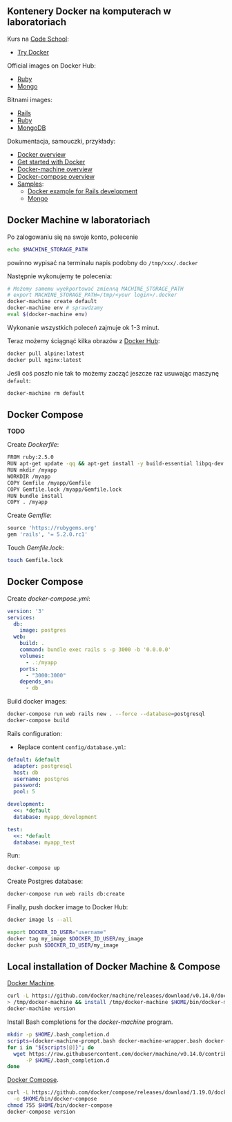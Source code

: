 ## Kontenery Docker na komputerach w laboratoriach

Kurs na [Code School](https://www.codeschool.com/):

* [Try Docker](https://www.codeschool.com/courses/try-docker)

Official images on Docker Hub:

* [Ruby](https://hub.docker.com/_/ruby/)
* [Mongo](https://hub.docker.com/_/mongo/)

Bitnami images:

* [Rails](https://hub.docker.com/r/bitnami/rails/)
* [Ruby](https://hub.docker.com/r/bitnami/ruby/)
* [MongoDB](https://hub.docker.com/r/bitnami/mongodb/)

Dokumentacja, samouczki, przykłady:

* [Docker overview](https://docs.docker.com/engine/docker-overview/)
* [Get started with Docker](https://docs.docker.com/get-started/)
* [Docker-machine overview](https://docs.docker.com/machine/overview/)
* [Docker-compose overview](https://docs.docker.com/compose/overview/)
* [Samples](https://docs.docker.com/samples/):
  * [Docker example for Rails development](https://docs.docker.com/compose/rails/)
  * [Mongo](https://docs.docker.com/samples/library/mongo/)


## Docker Machine w laboratoriach

Po zalogowaniu się na swoje konto, polecenie
```sh
echo $MACHINE_STORAGE_PATH
```
powinno wypisać na terminalu napis podobny do `/tmp/xxx/.docker`

Następnie wykonujemy te polecenia:
```sh
# Możemy samemu wyekportować zmienną MACHINE_STORAGE_PATH
# export MACHINE_STORAGE_PATH=/tmp/<your login>/.docker
docker-machine create default
docker-machine env # sprawdzamy
eval $(docker-machine env)
```
Wykonanie wszystkich poleceń zajmuje ok 1-3 minut.

Teraz możemy ściągnąć kilka obrazów z [Docker Hub](https://hub.docker.com/):
```sh
docker pull alpine:latest
docker pull nginx:latest
```

Jeśli coś poszło nie tak to możemy zacząć jeszcze raz usuwając
maszynę `default`:
```sh
docker-machine rm default
```


## Docker Compose

**TODO**

Create _Dockerfile_:
```sh
FROM ruby:2.5.0
RUN apt-get update -qq && apt-get install -y build-essential libpq-dev nodejs
RUN mkdir /myapp
WORKDIR /myapp
COPY Gemfile /myapp/Gemfile
COPY Gemfile.lock /myapp/Gemfile.lock
RUN bundle install
COPY . /myapp
```

Create _Gemfile_:
```ruby
source 'https://rubygems.org'
gem 'rails', '= 5.2.0.rc1'
```

Touch _Gemfile.lock_:
```sh
touch Gemfile.lock
```

## Docker Compose

Create _docker-compose.yml_:
```yaml
version: '3'
services:
  db:
    image: postgres
  web:
    build: .
    command: bundle exec rails s -p 3000 -b '0.0.0.0'
    volumes:
      - .:/myapp
    ports:
      - "3000:3000"
    depends_on:
      - db
```

Build docker images:

```sh
docker-compose run web rails new . --force --database=postgresql
docker-compose build
```

Rails configuration:

* Replace content `config/database.yml`:

```yaml
default: &default
  adapter: postgresql
  host: db
  username: postgres
  password:
  pool: 5

development:
  <<: *default
  database: myapp_development

test:
  <<: *default
  database: myapp_test
```

Run:
```sh
docker-compose up
```

Create Postgres database:
```sh
docker-compose run web rails db:create
```

Finally, push docker image to Docker Hub:

```sh
docker image ls --all

export DOCKER_ID_USER="username"
docker tag my_image $DOCKER_ID_USER/my_image
docker push $DOCKER_ID_USER/my_image
```


## Local installation of Docker Machine & Compose

[Docker Machine](https://docs.docker.com/machine/install-machine/).
```sh
curl -L https://github.com/docker/machine/releases/download/v0.14.0/docker-machine-`uname -s`-`uname -m` \
> /tmp/docker-machine && install /tmp/docker-machine $HOME/bin/docker-machine
docker-machine version
```

Install Bash completions for the _docker-machine_ program.
```sh
mkdir -p $HOME/.bash_completion.d
scripts=(docker-machine-prompt.bash docker-machine-wrapper.bash docker-machine.bash)
for i in "${scripts[@]}"; do
  wget https://raw.githubusercontent.com/docker/machine/v0.14.0/contrib/completion/bash/${i} \
      -P $HOME/.bash_completion.d
done
```

[Docker Compose](https://docs.docker.com/compose/install/).
```sh
curl -L https://github.com/docker/compose/releases/download/1.19.0/docker-compose-`uname -s`-`uname -m` \
  -o $HOME/bin/docker-compose
chmod 755 $HOME/bin/docker-compose
docker-compose version
```
